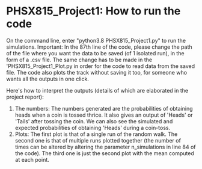 # PHSX815_Project1: How to run the code
On the command line, enter "python3.8 PHSX815_Project1.py" to run the simulations. Important: In the 87th line of the code, please change the path of the file where you want the data to be saved (of 1 isolated run), in the form of a .csv file. The same change has to be made in the 'PHSX815_Project1_Plot.py in order for the code to read data from the saved file. The code also plots the track without saving it too, for someone who wants all the outputs in one click.

Here's how to interpret the outputs (details of which are elaborated in the project report):
1. The numbers: The numbers generated are the probabilities of obtaining heads when a coin is tossed thrice. It also gives an output of 'Heads' or 'Tails' after tossing the coin. We can also see the simulated and expected probabilities of obtaining 'Heads' during a coin-toss.
2. Plots: The first plot is that of a single run of the random walk. The second one is that of multiple runs plotted together (the number of times can be altered by altering the parameter n_simulations in line 84 of the code). The third one is just the second plot with the mean computed at each point.


